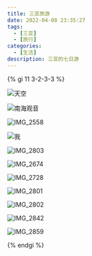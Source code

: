 ```yaml
---
title: 三亚旅游
date: 2022-04-08 23:35:27
tags:
  - [三亚]
  - [旅行]
categories:
  - [生活]
description: 三亚的七日游
---
```


{% gi 11 3-2-3-3 %}

![天空](https://cdn.jsdelivr.net/gh/Alndaly/imgsrc/img/202204082330074.jpeg)

![南海观音](https://cdn.jsdelivr.net/gh/Alndaly/imgsrc/img/202204082331874.jpeg)

![IMG_2558](https://sunrise-luckyda.top/image/IMG_2558.jpeg)

![我](https://cdn.jsdelivr.net/gh/Alndaly/imgsrc/img/202204082330450.JPG)

![IMG_2803](https://sunrise-luckyda.top/image/IMG_2803.jpeg)

![IMG_2674](https://sunrise-luckyda.top/image/IMG_2674.jpeg)

![IMG_2728](https://sunrise-luckyda.top/image/IMG_2728.jpeg)

![IMG_2801](https://sunrise-luckyda.top/image/IMG_2801.jpeg)

![IMG_2802](https://sunrise-luckyda.top/image/IMG_2802.jpeg)

![IMG_2842](https://sunrise-luckyda.top/image/IMG_2842.jpeg)

![IMG_2859](https://sunrise-luckyda.top/image/IMG_2859.jpeg)

{% endgi %}